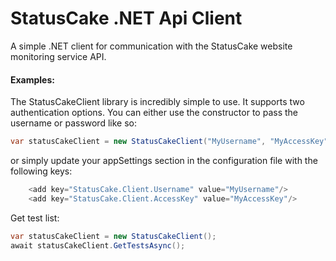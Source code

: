 # StatusCake .NET Api Client
A simple .NET client for communication with the StatusCake website monitoring service API.

#### Examples:

The StatusCakeClient library is incredibly simple to use. It supports two authentication options. You can either use the constructor to pass the username or password like so:
```c#
var statusCakeClient = new StatusCakeClient("MyUsername", "MyAccessKey");
```
or simply update your appSettings section in the configuration file with the following keys:
```c#
    <add key="StatusCake.Client.Username" value="MyUsername"/>
    <add key="StatusCake.Client.AccessKey" value="MyAccessKey"/>
```

Get test list:

```c#
var statusCakeClient = new StatusCakeClient();
await statusCakeClient.GetTestsAsync();
```
